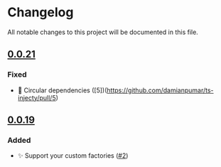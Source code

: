 # Changelog

All notable changes to this project will be documented in this file.

## [0.0.21](https://github.com/damianpumar/ts-injecty/compare/v0.0.19...v0.0.21)

### Fixed

-   🐞 Circular dependencies ([5])(https://github.com/damianpumar/ts-injecty/pull/5)

## [0.0.19](https://github.com/damianpumar/ts-injecty/compare/v0.0.19...v0.0.20)

### Added

-   ✨ Support your custom factories ([#2](https://github.com/damianpumar/ts-injecty/pull/2))
